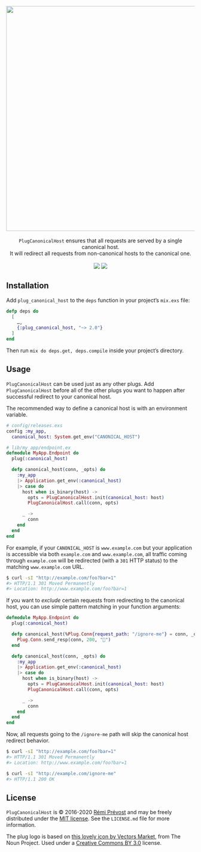 <p align="center">
  <img src="https://user-images.githubusercontent.com/11348/56806359-b6a07f00-67f9-11e9-96bd-6a456a96880c.png" width="600" />
  <br /><br />
  <code>PlugCanonicalHost</code> ensures that all requests are served by a single canonical host.<br /> It will redirect all requests from non-canonical hosts to the canonical one.
  <br /><br />
  <a href="https://github.com/remi/plug_canonical_host/actions?query=workflow%3ACI+branch%3Amaster+event%3Apush"><img src="https://github.com/remi/plug_canonical_host/workflows/CI/badge.svg?branch=master&event=push" /></a>
  <a href="https://hex.pm/packages/plug_canonical_host"><img src="https://img.shields.io/hexpm/v/plug_canonical_host.svg" /></a>
</p>

## Installation

Add `plug_canonical_host` to the `deps` function in your project’s `mix.exs` file:

```elixir
defp deps do
  [
    …,
    {:plug_canonical_host, "~> 2.0"}
  ]
end
```

Then run `mix do deps.get, deps.compile` inside your project’s directory.

## Usage

`PlugCanonicalHost` can be used just as any other plugs. Add `PlugCanonicalHost` before all of the other plugs you want to happen after successful redirect to your canonical host.

The recommended way to define a canonical host is with an environment variable.

```elixir
# config/releases.exs
config :my_app,
  canonical_host: System.get_env("CANONICAL_HOST")

# lib/my_app/endpoint.ex
defmodule MyApp.Endpoint do
  plug(:canonical_host)

  defp canonical_host(conn, _opts) do
    :my_app
    |> Application.get_env(:canonical_host)
    |> case do
      host when is_binary(host) ->
        opts = PlugCanonicalHost.init(canonical_host: host)
        PlugCanonicalHost.call(conn, opts)

      _ ->
        conn
    end
  end
end
```

For example, if your `CANONICAL_HOST` is `www.example.com` but your application is accessible via both `example.com` and `www.example.com`, all traffic coming through `example.com` will be redirected (with a `301` HTTP status) to the matching `www.example.com` URL.

```bash
$ curl -sI "http://example.com/foo?bar=1"
#> HTTP/1.1 301 Moved Permanently
#> Location: http://www.example.com/foo?bar=1
```

If you want to _exclude_ certain requests from redirecting to the canonical host, you can use simple pattern matching in your function arguments:

```elixir
defmodule MyApp.Endpoint do
  plug(:canonical_host)

  defp canonical_host(%Plug.Conn{request_path: "/ignore-me"} = conn, _opts) do
    Plug.Conn.send_resp(conn, 200, "👋")
  end

  defp canonical_host(conn, _opts) do
    :my_app
    |> Application.get_env(:canonical_host)
    |> case do
      host when is_binary(host) ->
        opts = PlugCanonicalHost.init(canonical_host: host)
        PlugCanonicalHost.call(conn, opts)

      _ ->
        conn
    end
  end
end
```

Now, all requests going to the `/ignore-me` path will skip the canonical host redirect behavior.

```bash
$ curl -sI "http://example.com/foo?bar=1"
#> HTTP/1.1 301 Moved Permanently
#> Location: http://www.example.com/foo?bar=1

$ curl -sI "http://example.com/ignore-me"
#> HTTP/1.1 200 OK
```

## License

`PlugCanonicalHost` is © 2016-2020 [Rémi Prévost](http://exomel.com) and may be freely distributed under the [MIT license](https://github.com/remi/plug_canonical_host/blob/master/LICENSE.md). See the `LICENSE.md` file for more information.

The plug logo is based on [this lovely icon by Vectors Market](https://thenounproject.com/term/usb-plug/298582), from The Noun Project. Used under a [Creative Commons BY 3.0](http://creativecommons.org/licenses/by/3.0/) license.
